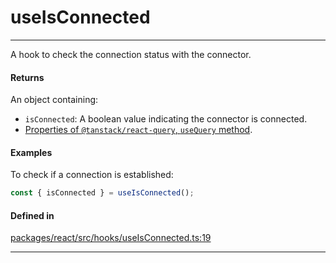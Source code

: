 # useIsConnected
---

A hook to check the connection status with the connector.

#### Returns

An object containing:
- `isConnected`: A boolean value indicating the connector is connected.
- [Properties of `@tanstack/react-query`, `useQuery` method](https://tanstack.com/query/latest/docs/framework/react/reference/useQuery).

#### Examples

To check if a connection is established:
```ts
const { isConnected } = useIsConnected();
```

#### Defined in

[packages/react/src/hooks/useIsConnected.ts:19](https://github.com/LeoCourbassier/fuel-connectors/blob/9fb74b5f15e12bc00681e63ea33b85bae3773662/packages/react/src/hooks/useIsConnected.ts#L19)

___
